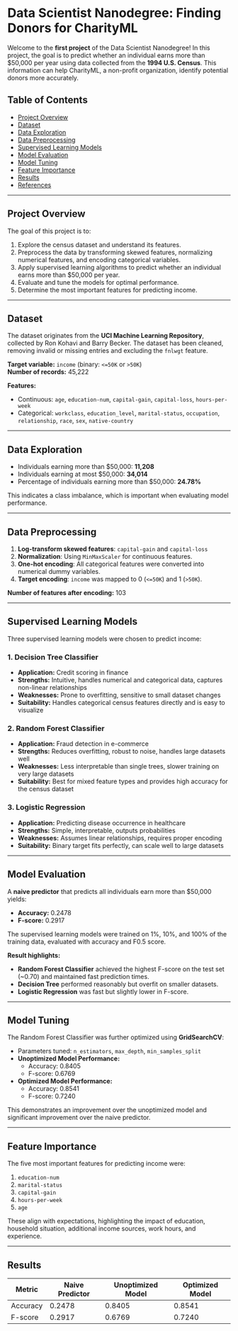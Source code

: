 # Data Scientist Nanodegree: Finding Donors for CharityML

Welcome to the **first project** of the Data Scientist Nanodegree! In this project, the goal is to predict whether an individual earns more than $50,000 per year using data collected from the **1994 U.S. Census**. This information can help CharityML, a non-profit organization, identify potential donors more accurately.  

## Table of Contents
- [Project Overview](#project-overview)
- [Dataset](#dataset)
- [Data Exploration](#data-exploration)
- [Data Preprocessing](#data-preprocessing)
- [Supervised Learning Models](#supervised-learning-models)
- [Model Evaluation](#model-evaluation)
- [Model Tuning](#model-tuning)
- [Feature Importance](#feature-importance)
- [Results](#results)
- [References](#references)

---

## Project Overview
The goal of this project is to:
1. Explore the census dataset and understand its features.
2. Preprocess the data by transforming skewed features, normalizing numerical features, and encoding categorical variables.
3. Apply supervised learning algorithms to predict whether an individual earns more than $50,000 per year.
4. Evaluate and tune the models for optimal performance.
5. Determine the most important features for predicting income.

---

## Dataset
The dataset originates from the **UCI Machine Learning Repository**, collected by Ron Kohavi and Barry Becker. The dataset has been cleaned, removing invalid or missing entries and excluding the `fnlwgt` feature.  

**Target variable:** `income` (binary: `<=50K` or `>50K`)  
**Number of records:** 45,222  

**Features:**
- Continuous: `age`, `education-num`, `capital-gain`, `capital-loss`, `hours-per-week`
- Categorical: `workclass`, `education_level`, `marital-status`, `occupation`, `relationship`, `race`, `sex`, `native-country`

---

## Data Exploration
- Individuals earning more than $50,000: **11,208**  
- Individuals earning at most $50,000: **34,014**  
- Percentage of individuals earning more than $50,000: **24.78%**

This indicates a class imbalance, which is important when evaluating model performance.

---

## Data Preprocessing
1. **Log-transform skewed features**: `capital-gain` and `capital-loss`  
2. **Normalization**: Using `MinMaxScaler` for continuous features.  
3. **One-hot encoding**: All categorical features were converted into numerical dummy variables.  
4. **Target encoding**: `income` was mapped to 0 (`<=50K`) and 1 (`>50K`).

**Number of features after encoding:** 103  

---

## Supervised Learning Models
Three supervised learning models were chosen to predict income:

### 1. Decision Tree Classifier
- **Application:** Credit scoring in finance  
- **Strengths:** Intuitive, handles numerical and categorical data, captures non-linear relationships  
- **Weaknesses:** Prone to overfitting, sensitive to small dataset changes  
- **Suitability:** Handles categorical census features directly and is easy to visualize

### 2. Random Forest Classifier
- **Application:** Fraud detection in e-commerce  
- **Strengths:** Reduces overfitting, robust to noise, handles large datasets well  
- **Weaknesses:** Less interpretable than single trees, slower training on very large datasets  
- **Suitability:** Best for mixed feature types and provides high accuracy for the census dataset

### 3. Logistic Regression
- **Application:** Predicting disease occurrence in healthcare  
- **Strengths:** Simple, interpretable, outputs probabilities  
- **Weaknesses:** Assumes linear relationships, requires proper encoding  
- **Suitability:** Binary target fits perfectly, can scale well to large datasets

---

## Model Evaluation
A **naive predictor** that predicts all individuals earn more than $50,000 yields:
- **Accuracy:** 0.2478  
- **F-score:** 0.2917  

The supervised learning models were trained on 1%, 10%, and 100% of the training data, evaluated with accuracy and F0.5 score.  

**Result highlights:**
- **Random Forest Classifier** achieved the highest F-score on the test set (~0.70) and maintained fast prediction times.
- **Decision Tree** performed reasonably but overfit on smaller datasets.
- **Logistic Regression** was fast but slightly lower in F-score.

---

## Model Tuning
The Random Forest Classifier was further optimized using **GridSearchCV**:
- Parameters tuned: `n_estimators`, `max_depth`, `min_samples_split`
- **Unoptimized Model Performance:**  
  - Accuracy: 0.8405  
  - F-score: 0.6769  
- **Optimized Model Performance:**  
  - Accuracy: 0.8541  
  - F-score: 0.7240  

This demonstrates an improvement over the unoptimized model and significant improvement over the naive predictor.

---

## Feature Importance
The five most important features for predicting income were:
1. `education-num`  
2. `marital-status`  
3. `capital-gain`  
4. `hours-per-week`  
5. `age`  

These align with expectations, highlighting the impact of education, household situation, additional income sources, work hours, and experience.

---

## Results
| Metric             | Naive Predictor | Unoptimized Model | Optimized Model |
|-------------------|----------------|-----------------|----------------|
| Accuracy           | 0.2478         | 0.8405          | 0.8541         |
| F-score            | 0.2917         | 0.6769          | 0.7240         |




